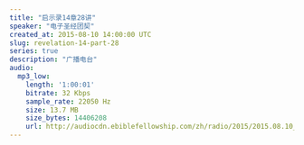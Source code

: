 ```yaml
---
title: "启示录14章28讲"
speaker: "电子圣经团契"
created_at: 2015-08-10 14:00:00 UTC
slug: revelation-14-part-28
series: true
description: "广播电台"
audio:
  mp3_low:
    length: '1:00:01'
    bitrate: 32 Kbps
    sample_rate: 22050 Hz
    size: 13.7 MB
    size_bytes: 14406208
    url: http://audiocdn.ebiblefellowship.com/zh/radio/2015/2015.08.10_EBF_-_Revelation_14_Part_28.mp3
---
```

